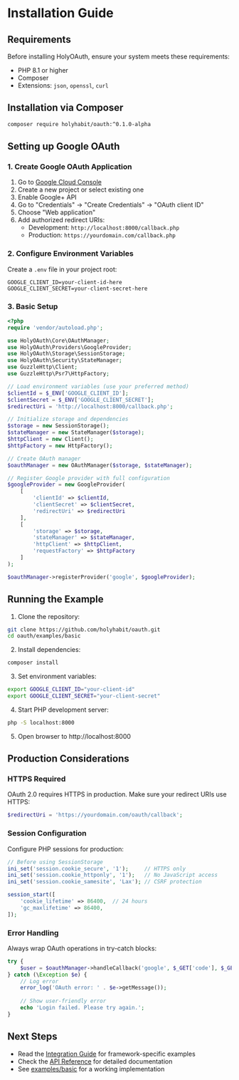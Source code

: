 # Installation Guide

## Requirements

Before installing HolyOAuth, ensure your system meets these requirements:

- PHP 8.1 or higher
- Composer
- Extensions: `json`, `openssl`, `curl`

## Installation via Composer

```bash
composer require holyhabit/oauth:^0.1.0-alpha
```

## Setting up Google OAuth

### 1. Create Google OAuth Application

1. Go to [Google Cloud Console](https://console.cloud.google.com)
2. Create a new project or select existing one
3. Enable Google+ API
4. Go to "Credentials" → "Create Credentials" → "OAuth client ID"
5. Choose "Web application"
6. Add authorized redirect URIs:
   - Development: `http://localhost:8000/callback.php`
   - Production: `https://yourdomain.com/callback.php`

### 2. Configure Environment Variables

Create a `.env` file in your project root:

```env
GOOGLE_CLIENT_ID=your-client-id-here
GOOGLE_CLIENT_SECRET=your-client-secret-here
```

### 3. Basic Setup

```php
<?php
require 'vendor/autoload.php';

use HolyOAuth\Core\OAuthManager;
use HolyOAuth\Providers\GoogleProvider;
use HolyOAuth\Storage\SessionStorage;
use HolyOAuth\Security\StateManager;
use GuzzleHttp\Client;
use GuzzleHttp\Psr7\HttpFactory;

// Load environment variables (use your preferred method)
$clientId = $_ENV['GOOGLE_CLIENT_ID'];
$clientSecret = $_ENV['GOOGLE_CLIENT_SECRET'];
$redirectUri = 'http://localhost:8000/callback.php';

// Initialize storage and dependencies
$storage = new SessionStorage();
$stateManager = new StateManager($storage);
$httpClient = new Client();
$httpFactory = new HttpFactory();

// Create OAuth manager
$oauthManager = new OAuthManager($storage, $stateManager);

// Register Google provider with full configuration
$googleProvider = new GoogleProvider(
    [
        'clientId' => $clientId,
        'clientSecret' => $clientSecret,
        'redirectUri' => $redirectUri
    ],
    [
        'storage' => $storage,
        'stateManager' => $stateManager,
        'httpClient' => $httpClient,
        'requestFactory' => $httpFactory
    ]
);

$oauthManager->registerProvider('google', $googleProvider);
```

## Running the Example

1. Clone the repository:
```bash
git clone https://github.com/holyhabit/oauth.git
cd oauth/examples/basic
```

2. Install dependencies:
```bash
composer install
```

3. Set environment variables:
```bash
export GOOGLE_CLIENT_ID="your-client-id"
export GOOGLE_CLIENT_SECRET="your-client-secret"
```

4. Start PHP development server:
```bash
php -S localhost:8000
```

5. Open browser to http://localhost:8000

## Production Considerations

### HTTPS Required

OAuth 2.0 requires HTTPS in production. Make sure your redirect URIs use HTTPS:

```php
$redirectUri = 'https://yourdomain.com/oauth/callback';
```

### Session Configuration

Configure PHP sessions for production:

```php
// Before using SessionStorage
ini_set('session.cookie_secure', '1');     // HTTPS only
ini_set('session.cookie_httponly', '1');   // No JavaScript access
ini_set('session.cookie_samesite', 'Lax'); // CSRF protection

session_start([
    'cookie_lifetime' => 86400,  // 24 hours
    'gc_maxlifetime' => 86400,
]);
```

### Error Handling

Always wrap OAuth operations in try-catch blocks:

```php
try {
    $user = $oauthManager->handleCallback('google', $_GET['code'], $_GET['state']);
} catch (\Exception $e) {
    // Log error
    error_log('OAuth error: ' . $e->getMessage());
    
    // Show user-friendly error
    echo 'Login failed. Please try again.';
}
```

## Next Steps

- Read the [Integration Guide](INTEGRATION.md) for framework-specific examples
- Check the [API Reference](API.md) for detailed documentation
- See [examples/basic](../examples/basic) for a working implementation